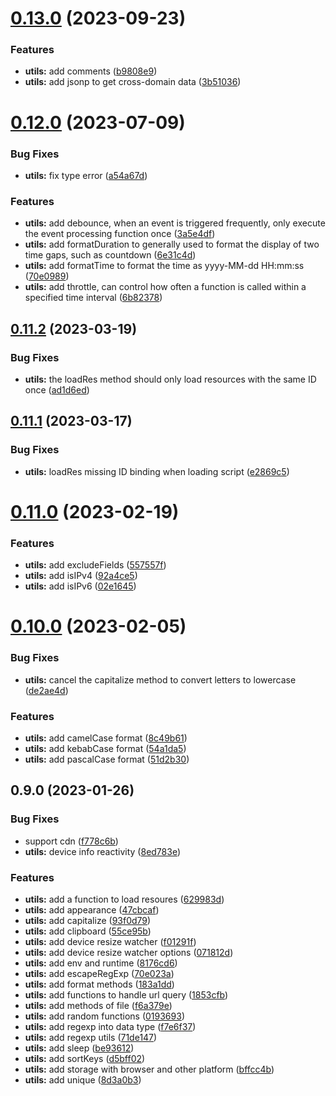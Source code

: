 # [0.13.0](https://github.com/chengpeiquan/bassist/compare/utils@0.12.0...utils@0.13.0) (2023-09-23)


### Features

* **utils:** add comments ([b9808e9](https://github.com/chengpeiquan/bassist/commit/b9808e973d483abed456466829fcb37d6392f36b))
* **utils:** add jsonp to get cross-domain data ([3b51036](https://github.com/chengpeiquan/bassist/commit/3b51036542adb735adcd9f30122511373242ecc6))



# [0.12.0](https://github.com/chengpeiquan/bassist/compare/utils@0.11.2...utils@0.12.0) (2023-07-09)


### Bug Fixes

* **utils:** fix type error ([a54a67d](https://github.com/chengpeiquan/bassist/commit/a54a67dd86f91a1640ea10cc86f28eeacbf51290))


### Features

* **utils:** add debounce, when an event is triggered frequently, only execute the event processing function once ([3a5e4df](https://github.com/chengpeiquan/bassist/commit/3a5e4df737b128b4c1cd9b98f6c78ecef21ebd74))
* **utils:** add formatDuration to generally used to format the display of two time gaps, such as countdown ([6e31c4d](https://github.com/chengpeiquan/bassist/commit/6e31c4dc5981ccf7724c87a69c527a552d5648ff))
* **utils:** add formatTime to format the time as yyyy-MM-dd HH:mm:ss ([70e0989](https://github.com/chengpeiquan/bassist/commit/70e0989d2cb8c76384c730f0cb5eb6e19361c518))
* **utils:** add throttle, can control how often a function is called within a specified time interval ([6b82378](https://github.com/chengpeiquan/bassist/commit/6b82378cf07cae94ffa3cc7c290495f13c864c93))



## [0.11.2](https://github.com/chengpeiquan/bassist/compare/utils@0.11.1...utils@0.11.2) (2023-03-19)


### Bug Fixes

* **utils:** the loadRes method should only load resources with the same ID once ([ad1d6ed](https://github.com/chengpeiquan/bassist/commit/ad1d6ed4bd5f698eebae775350feb580a5072308))



## [0.11.1](https://github.com/chengpeiquan/bassist/compare/utils@0.11.0...utils@0.11.1) (2023-03-17)


### Bug Fixes

* **utils:** loadRes missing ID binding when loading script ([e2869c5](https://github.com/chengpeiquan/bassist/commit/e2869c50466e597d0cb3b36f4738b7ce39eb92a3))



# [0.11.0](https://github.com/chengpeiquan/bassist/compare/utils@0.10.0...utils@0.11.0) (2023-02-19)


### Features

* **utils:** add excludeFields ([557557f](https://github.com/chengpeiquan/bassist/commit/557557f9d2625a9b9c8860decb6690290dfaa79d))
* **utils:** add isIPv4 ([92a4ce5](https://github.com/chengpeiquan/bassist/commit/92a4ce5f1a366b53717d1df6c66b197e0eb5a6a2))
* **utils:** add isIPv6 ([02e1645](https://github.com/chengpeiquan/bassist/commit/02e16454676d1401a95a6487ec7e587f6c930f45))



# [0.10.0](https://github.com/chengpeiquan/bassist/compare/utils@0.9.0...utils@0.10.0) (2023-02-05)


### Bug Fixes

* **utils:** cancel  the capitalize method to convert letters to lowercase ([de2ae4d](https://github.com/chengpeiquan/bassist/commit/de2ae4d7c50877604933ee1123b8962801718679))


### Features

* **utils:** add camelCase format ([8c49b61](https://github.com/chengpeiquan/bassist/commit/8c49b61e36d207687977f295fa241b0508ea4d51))
* **utils:** add kebabCase format ([54a1da5](https://github.com/chengpeiquan/bassist/commit/54a1da57b84e1195e3b44e9cb0e0218dc064adfd))
* **utils:** add pascalCase format ([51d2b30](https://github.com/chengpeiquan/bassist/commit/51d2b300ea913003f4e9fc9f318ec281db75d779))



## 0.9.0 (2023-01-26)


### Bug Fixes

* support cdn ([f778c6b](https://github.com/chengpeiquan/bassist/commit/f778c6bf679773b2cab5b98b519e80a42c08a692))
* **utils:** device info reactivity ([8ed783e](https://github.com/chengpeiquan/bassist/commit/8ed783e7656c541c5494b5d493e0560a21884e8d))


### Features

* **utils:** add a function to load resoures ([629983d](https://github.com/chengpeiquan/bassist/commit/629983d9be863b49d42af9c6194dece21431a97d))
* **utils:** add appearance ([47cbcaf](https://github.com/chengpeiquan/bassist/commit/47cbcaf38a0d21005d9d8ac0d0c076dcc52fe818))
* **utils:** add capitalize ([93f0d79](https://github.com/chengpeiquan/bassist/commit/93f0d79b282c951970c2d52dffb8f9369454fd5b))
* **utils:** add clipboard ([55ce95b](https://github.com/chengpeiquan/bassist/commit/55ce95bbdec98d10d999936272f221e0ac9df635))
* **utils:** add device resize watcher ([f01291f](https://github.com/chengpeiquan/bassist/commit/f01291f1748583a7fe4ec4c9ba5e147f5ae36692))
* **utils:** add device resize watcher options ([071812d](https://github.com/chengpeiquan/bassist/commit/071812df5fdeeee5f7a5390b14bc4ccc441fe221))
* **utils:** add env and runtime ([8176cd6](https://github.com/chengpeiquan/bassist/commit/8176cd648a20f7f463a1187ff749ce67b1aa8620))
* **utils:** add escapeRegExp ([70e023a](https://github.com/chengpeiquan/bassist/commit/70e023a787903f4531678dd3d9e350148da20564))
* **utils:** add format methods ([183a1dd](https://github.com/chengpeiquan/bassist/commit/183a1ddf006e0be08df377df0b5260ea57d21d93))
* **utils:** add functions to handle url query ([1853cfb](https://github.com/chengpeiquan/bassist/commit/1853cfb2a23abad89067d9b6669650a2f89bf43e))
* **utils:** add methods of file ([f6a379e](https://github.com/chengpeiquan/bassist/commit/f6a379ec48dbe543b2e8f7ac6c4408d87be00634))
* **utils:** add random functions ([0193693](https://github.com/chengpeiquan/bassist/commit/0193693fd8667657d1e5a9b56b481fa5534cadea))
* **utils:** add regexp into data type ([f7e6f37](https://github.com/chengpeiquan/bassist/commit/f7e6f379baa1f066e64341e86c7e2371524c1fbf))
* **utils:** add regexp utils ([71de147](https://github.com/chengpeiquan/bassist/commit/71de14726f4b8d0bda60faf59a8a9bf524082c40))
* **utils:** add sleep ([be93612](https://github.com/chengpeiquan/bassist/commit/be93612447c874e9cf3c6217d709a087ad6b08aa))
* **utils:** add sortKeys ([d5bff02](https://github.com/chengpeiquan/bassist/commit/d5bff025e8ab8ce3894974a14d35f2dd2cb5ed1c))
* **utils:** add storage with browser and other platform ([bffcc4b](https://github.com/chengpeiquan/bassist/commit/bffcc4b73f53284bfaa9621177bd544b0f5f77a9))
* **utils:** add unique ([8d3a0b3](https://github.com/chengpeiquan/bassist/commit/8d3a0b38df96211bd4aeaa9f5b35b1bc18850fdc))



